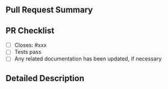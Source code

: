 ## Pull Request Summary

<!-- Enter a brief description/summary of your PR here. What does it fix, and why is it necessary? How was it tested? -->

## PR Checklist

- [ ] Closes: #xxx
- [ ] Tests pass
- [ ] Any related documentation has been updated, if necessary

## Detailed Description

<!-- Provide a more detailed description and any additional information. -->